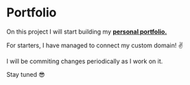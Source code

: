 # Portfolio

On this project I will start building my [**personal portfolio.**](www.ikergonzalez.dev)

For starters, I have managed to connect my custom domain! ✌

I will be commiting changes periodically as I work on it.

Stay tuned 😎
